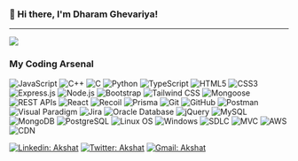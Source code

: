 ### 👋 Hi there, I'm Dharam Ghevariya!

---

![](https://komarev.com/ghpvc/?username=dharamghevariya&color=fb4362)

<h3>My Coding Arsenal</h3>
<p>

  <img alt="JavaScript" src="https://img.shields.io/badge/-JavaScript-F7DF1C?style=flat-square&logo=javascript&logoColor=black" />
  <img alt="C++" src="https://img.shields.io/badge/-C++-00599C?style=flat-square&logo=c%2B%2B&logoColor=white" />
  <img alt="C" src="https://img.shields.io/badge/-C-A8B9CC?style=flat-square&logo=c&logoColor=white" />
  <img alt="Python" src="https://img.shields.io/badge/-Python-3776AB?style=flat-square&logo=python&logoColor=white" />
  <img alt="TypeScript" src="https://img.shields.io/badge/-TypeScript-007ACC?style=flat-square&logo=typescript&logoColor=white" />
  <img alt="HTML5" src="https://img.shields.io/badge/-HTML5-E34F26?style=flat-square&logo=html5&logoColor=white" />
  <img alt="CSS3" src="https://img.shields.io/badge/-CSS3-1572B6?style=flat-square&logo=css3&logoColor=white" />
  <img alt="Express.js" src="https://img.shields.io/badge/-Express.js-000000?style=flat-square&logo=express&logoColor=white" />
  <img alt="Node.js" src="https://img.shields.io/badge/-Node.js-339933?style=flat-square&logo=node.js&logoColor=white" />
  <img alt="Bootstrap" src="https://img.shields.io/badge/-Bootstrap-7952B3?style=flat-square&logo=bootstrap&logoColor=white" />
  <img alt="Tailwind CSS" src="https://img.shields.io/badge/-Tailwind_CSS-38B2AC?style=flat-square&logo=tailwind-css&logoColor=white" />
  <img alt="Mongoose" src="https://img.shields.io/badge/-Mongoose-880000?style=flat-square&logo=mongoose&logoColor=white" />
  <img alt="REST APIs" src="https://img.shields.io/badge/-REST_APIs-02569B?style=flat-square&logo=rest&logoColor=white" />
  <img alt="React" src="https://img.shields.io/badge/-React-61DAFB?style=flat-square&logo=react&logoColor=black" />
  <img alt="Recoil" src="https://img.shields.io/badge/-Recoil-3578E5?style=flat-square&logo=recoil&logoColor=white" />
  <img alt="Prisma" src="https://img.shields.io/badge/-Prisma-2D3748?style=flat-square&logo=prisma&logoColor=white" />
  <img alt="Git" src="https://img.shields.io/badge/-Git-F05032?style=flat-square&logo=git&logoColor=white" />
  <img alt="GitHub" src="https://img.shields.io/badge/-GitHub-181717?style=flat-square&logo=github&logoColor=white" />
  <img alt="Postman" src="https://img.shields.io/badge/-Postman-FF6C37?style=flat-square&logo=postman&logoColor=white" />
  <img alt="Visual Paradigm" src="https://img.shields.io/badge/-Visual_Paradigm-32A852?style=flat-square&logo=visual-paradigm&logoColor=white" />
  <img alt="Jira" src="https://img.shields.io/badge/-Jira-0052CC?style=flat-square&logo=jira&logoColor=white" />
  <img alt="Oracle Database" src="https://img.shields.io/badge/-Oracle-FA3E05?style=flat-square&logo=oracle&logoColor=white" />
  <img alt="jQuery" src="https://img.shields.io/badge/-jQuery-0769AD?style=flat-square&logo=jquery&logoColor=white" />
  <img alt="MySQL" src="https://img.shields.io/badge/-MySQL-4479A1?style=flat-square&logo=mysql&logoColor=white" />
  <img alt="MongoDB" src="https://img.shields.io/badge/-MongoDB-47A248?style=flat-square&logo=mongodb&logoColor=white" />
  <img alt="PostgreSQL" src="https://img.shields.io/badge/-PostgreSQL-336791?style=flat-square&logo=postgresql&logoColor=white" />
  <img alt="Linux OS" src="https://img.shields.io/badge/-Linux-FCC624?style=flat-square&logo=linux&logoColor=black" />
  <img alt="Windows" src="https://img.shields.io/badge/-Windows-0078D6?style=flat-square&logo=windows&logoColor=white" />
  <img alt="SDLC" src="https://img.shields.io/badge/-SDLC-4E9A06?style=flat-square&logoColor=white" />
  <img alt="MVC" src="https://img.shields.io/badge/-MVC-007ACC?style=flat-square&logoColor=white" />
  <img alt="AWS" src="https://img.shields.io/badge/-AWS-232F3E?style=flat-square&logo=amazon-aws&logoColor=white" />
  <img alt="CDN" src="https://img.shields.io/badge/-CDN-FF9900?style=flat-square&logo=cloudflare&logoColor=white" />
</p>

<!--

<h3>My GitHub contributions summary</h3>

[![GitHub Streak](https://github-readme-streak-stats.herokuapp.com?user=dharamghevariya&theme=dark&ring=fb4362&file=fb4362&currStreakNum=fb4362&currStreakLabel=fb4362&hide_border=true)](https://git.io/streak-stats)

![Dharam's GitHub stats](https://github-readme-stats.vercel.app/api?username=dharamghevariya&hide_border=true&show_icons=true&bg_color=151515&title_color=fb4362&icon_color=fb4362&text_bold=false&text_color=9e9e9e)
-->
[![Linkedin: Akshat](https://img.shields.io/badge/-Linkedin-blue?style=flat&logo=Linkedin&logoColor=white&link=https://www.linkedin.com/in/dharam-ghevariya-0b2bb7236/)](https://www.linkedin.com/in/dharam-ghevariya-0b2bb7236/)
[![Twitter: Akshat](https://img.shields.io/badge/-Twitter-blue?style=flat&logo=twitter&logoColor=white&link=https://twitter.com/dghevariya27)](https://twitter.com/dghevariya27)
[![Gmail: Akshat](https://img.shields.io/badge/Gmail-D14836?style=flat&logo=gmail&logoColor=white&link=mailto:dharamghevariya36@gmail.com)](mailto:dharamghevariya36@gmail.com)

